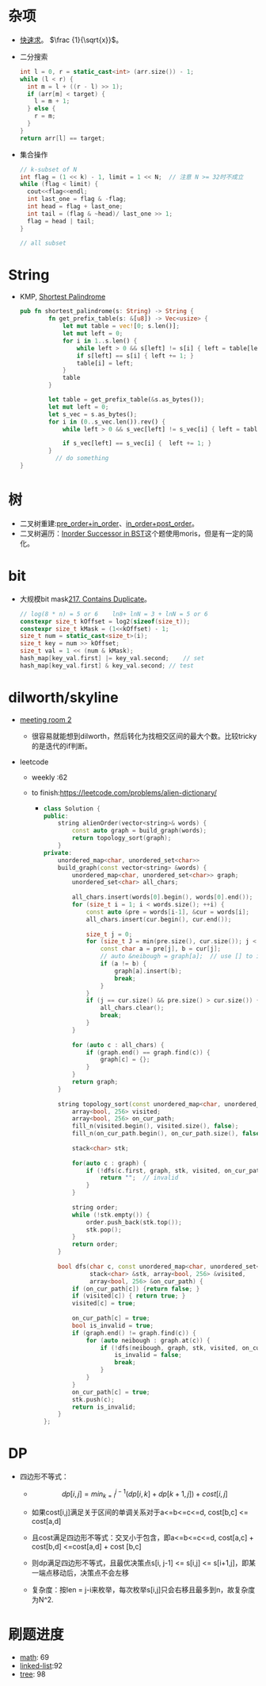 # 杂项

* [快速求](https://en.wikipedia.org/wiki/Fast_inverse_square_root)。 $\frac {1}{\sqrt{x}}$。

* 二分搜索

  ```C++
  int l = 0, r = static_cast<int> (arr.size()) - 1;
  while (l < r) {
    int m = l + ((r - l) >> 1);
    if (arr[m] < target) {
      l = m + 1;
    } else {
      r = m;
    }
  }
  return arr[l] == target;
  ```

* 集合操作

  ```c++
  // k-subset of N
  int flag = (1 << k) - 1, limit = 1 << N;	// 注意 N >= 32时不成立
  while (flag < limit) {
    cout<<flag<<endl;
    int last_one = flag & -flag;
    int head = flag + last_one;
    int tail = (flag & ~head)/ last_one >> 1;
    flag = head | tail;
  }
  
  // all subset
  ```



# String

* KMP, [Shortest Palindrome](https://leetcode.com/problems/shortest-palindrome/submissions/)

  ```rust
  pub fn shortest_palindrome(s: String) -> String {
          fn get_prefix_table(s: &[u8]) -> Vec<usize> {
              let mut table = vec![0; s.len()];
              let mut left = 0;
              for i in 1..s.len() {
                  while left > 0 && s[left] != s[i] { left = table[left - 1]; }
                  if s[left] == s[i] { left += 1; }
                  table[i] = left;
              }
              table
          }
  
          let table = get_prefix_table(&s.as_bytes());
          let mut left = 0;
          let s_vec = s.as_bytes();
          for i in (0..s_vec.len()).rev() {
              while left > 0 && s_vec[left] != s_vec[i] { left = table[left - 1]; }
  
              if s_vec[left] == s_vec[i] {  left += 1; }
          }
    		// do something
  }
  ```
  
  


# 树

* 二叉树重建:[pre_order+in_order](https://leetcode.com/problems/construct-binary-tree-from-inorder-and-postorder-traversal/)、[in_order+post_order](https://leetcode.com/problems/construct-binary-tree-from-preorder-and-inorder-traversal/)。
* 二叉树遍历：[Inorder Successor in BST](https://leetcode.com/problems/inorder-successor-in-bst/)这个题使用moris，但是有一定的简化。



# bit

* 大规模bit mask[217. Contains Duplicate](https://leetcode.com/problems/contains-duplicate/)。

  ```c++
  // log(8 * n) = 5 or 6    ln8+ lnN = 3 + lnN = 5 or 6
  constexpr size_t kOffset = log2(sizeof(size_t));
  constexpr size_t kMask = (1<<kOffset) - 1;
  size_t num = static_cast<size_t>(i);
  size_t key = num >> kOffset;
  size_t val = 1 << (num & kMask);
  hash_map[key_val.first] |= key_val.second;	// set
  hash_map[key_val.first] & key_val.second;	// test
  ```




# dilworth/skyline

* [meeting room 2](https://leetcode.com/problems/meeting-rooms-ii/)
  * 很容易就能想到dilworth，然后转化为找相交区间的最大个数。比较tricky的是迭代的if判断。







* leetcode

  * weekly :62

  * to finish:https://leetcode.com/problems/alien-dictionary/

    * ```c++
      class Solution {
      public:
          string alienOrder(vector<string>& words) {
              const auto graph = build_graph(words);
              return topology_sort(graph);
          }
      private:
          unordered_map<char, unordered_set<char>>
          build_graph(const vector<string> &words) {
              unordered_map<char, unordered_set<char>> graph;
              unordered_set<char> all_chars;
              
              all_chars.insert(words[0].begin(), words[0].end());
              for (size_t i = 1; i < words.size(); ++i) {
                  const auto &pre = words[i-1], &cur = words[i];
                  all_chars.insert(cur.begin(), cur.end());
                  
                  size_t j = 0;
                  for (size_t J = min(pre.size(), cur.size()); j < J; ++j) {
                      const char a = pre[j], b = cur[j];
                      // auto &neibough = graph[a];  // use [] to initial a empty element
                      if (a != b) {
                          graph[a].insert(b);
                          break;
                      }
                  }
                  if (j == cur.size() && pre.size() > cur.size()) {   // "abc" vs "ab"
                      all_chars.clear();
                      break;
                  }
              }
              
              for (auto c : all_chars) {
                  if (graph.end() == graph.find(c)) {
                      graph[c] = {};
                  }
              }
              return graph;
          }
          
          string topology_sort(const unordered_map<char, unordered_set<char>> &graph) {
              array<bool, 256> visited;
              array<bool, 256> on_cur_path;
              fill_n(visited.begin(), visited.size(), false);
              fill_n(on_cur_path.begin(), on_cur_path.size(), false);
              
              stack<char> stk;
              
              for(auto c : graph) {
                  if (!dfs(c.first, graph, stk, visited, on_cur_path)) {
                      return "";  // invalid
                  }
              }
              
              string order;
              while (!stk.empty()) {
                  order.push_back(stk.top());
                  stk.pop();
              }
              return order;
          }
          
          bool dfs(char c, const unordered_map<char, unordered_set<char>> &graph,
                   stack<char> &stk, array<bool, 256> &visited,
                   array<bool, 256> &on_cur_path) {
              if (on_cur_path[c]) {return false; }
              if (visited[c]) { return true; }
              visited[c] = true;
              
              on_cur_path[c] = true;
              bool is_invalid = true;
              if (graph.end() != graph.find(c)) {
                  for (auto neibough : graph.at(c)) {
                      if (!dfs(neibough, graph, stk, visited, on_cur_path)) {
                          is_invalid = false;
                          break;
                      }
                  }
              }
              on_cur_path[c] = true;
              stk.push(c);
              return is_invalid;
          }
      };
      
      ```

# DP

* 四边形不等式：

  * $$
    dp[i,j] = min_{k=i}^{j-1}(dp[i, k]+dp[k+1,j]) + cost[i,j]
    $$

  * 如果cost[i,j]满足关于区间的单调关系对于a<=b<=c<=d, cost[b,c] <= cost[a,d]

  * 且cost满足四边形不等式：交叉小于包含，即a<=b<=c<=d, cost[a,c] + cost[b,d] <=cost[a,d] + cost [b,c]

  * 则dp满足四边形不等式，且最优决策点s[i, j-1] <= s[i,j] <= s[i+1,j]，即某一端点移动后，决策点不会左移

  * 复杂度：按len = j-i来枚举，每次枚举s[i,j]只会右移且最多到n，故复杂度为N^2.




# 刷题进度

* [math](https://leetcode.com/tag/math/): 69
* [linked-list](https://leetcode.com/tag/linked-list/):92
* [tree](https://leetcode.com/tag/tree/): 98
